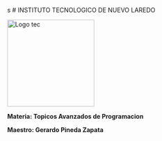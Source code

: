s # INSTITUTO TECNOLOGICO DE NUEVO LAREDO
 <p align="left">
<img src="https://lh3.googleusercontent.com/proxy/3x81SaVjGRurdYBltLH3_TFik8ONPRZR6nmuPqH1nwzIrgUf0Rnq0fgnWwLVltmXEnZMIpyCE7gbzI6swKkvNN28LO0ZsSVqfUrAUW-b_x5FaXw" alt="Logo tec" width="200" height="200" >
</p>

**Materia: Topicos Avanzados de Programacion**

**Maestro: Gerardo Pineda Zapata**


